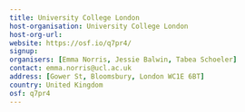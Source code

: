 ```yaml
---
title: University College London
host-organisation: University College London
host-org-url: 
website: https://osf.io/q7pr4/
signup:
organisers: [Emma Norris, Jessie Balwin, Tabea Schoeler]
contact: emma.norris@ucl.ac.uk
address: [Gower St, Bloomsbury, London WC1E 6BT]
country: United Kingdom
osf: q7pr4
---
```

